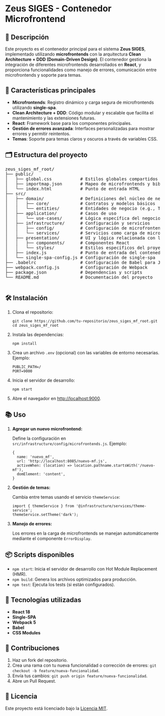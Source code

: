 <!DOCTYPE html>
<html lang="en">
<head>
  <meta charset="UTF-8">
  <meta name="viewport" content="width=device-width, initial-scale=1.0">
  <title>Zeus SIGES - Contenedor Microfrontend</title>
</head>
<body>
  <h1>Zeus SIGES - Contenedor Microfrontend</h1>

  <h2>📖 Descripción</h2>
  <p>
    Este proyecto es el contenedor principal para el sistema <strong>Zeus SIGES</strong>, implementado utilizando
    <strong>microfrontends</strong> con la arquitectura <strong>Clean Architecture + DDD (Domain-Driven Design)</strong>.
    El contenedor gestiona la integración de diferentes microfrontends desarrollados en <strong>React</strong>, y proporciona funcionalidades como manejo de errores, comunicación entre microfrontends y soporte para temas.
  </p>

  <h2>🚀 Características principales</h2>
  <ul>
    <li><strong>Microfrontends</strong>: Registro dinámico y carga segura de microfrontends utilizando <strong>single-spa</strong>.</li>
    <li><strong>Clean Architecture + DDD</strong>: Código modular y escalable que facilita el mantenimiento y las extensiones futuras.</li>
    <li><strong>React</strong>: Framework base para los componentes principales.</li>
    <li><strong>Gestión de errores avanzada</strong>: Interfaces personalizadas para mostrar errores y permitir reintentos.</li>
    <li><strong>Temas</strong>: Soporte para temas claros y oscuros a través de variables CSS.</li>
  </ul>

  <h2>🗂️ Estructura del proyecto</h2>
  <pre>
zeus_siges_mf_root/
├── public/
│   ├── global.css           # Estilos globales compartidos
│   ├── importmap.json       # Mapeo de microfrontends y bibliotecas compartidas
│   └── index.html           # Punto de entrada HTML
├── src/
│   ├── domain/              # Definiciones del núcleo de negocio
│   │   ├── core/            # Contratos y modelos básicos
│   │   └── entities/        # Entidades de negocio (e.g., Theme)
│   ├── application/         # Casos de uso
│   │   └── use-cases/       # Lógica específica del negocio
│   ├── infrastructure/      # Configuración y servicios
│   │   ├── config/          # Configuración de microfrontends
│   │   └── services/        # Servicios como carga de microfrontends y manejo de errores
│   ├── presentation/        # UI y lógica relacionada con la presentación
│   │   ├── components/      # Componentes React
│   │   └── styles/          # Estilos específicos del proyecto
│   ├── index.js             # Punto de entrada del contenedor
│   └── single-spa-config.js # Configuración de single-spa
├── .babelrc                 # Configuración de Babel para JSX y ESNext
├── webpack.config.js        # Configuración de Webpack
├── package.json             # Dependencias y scripts
└── README.md                # Documentación del proyecto
  </pre>

  <h2>🛠️ Instalación</h2>
  <ol>
    <li>
      Clona el repositorio:
      <pre><code>git clone https://github.com/tu-repositorio/zeus_siges_mf_root.git
cd zeus_siges_mf_root</code></pre>
    </li>
    <li>
      Instala las dependencias:
      <pre><code>npm install</code></pre>
    </li>
    <li>
      Crea un archivo <code>.env</code> (opcional) con las variables de entorno necesarias. Ejemplo:
      <pre><code>PUBLIC_PATH=/
PORT=9000</code></pre>
    </li>
    <li>
      Inicia el servidor de desarrollo:
      <pre><code>npm start</code></pre>
    </li>
    <li>
      Abre el navegador en <a href="http://localhost:9000" target="_blank">http://localhost:9000</a>.
    </li>
  </ol>

  <h2>📚 Uso</h2>
  <ol>
    <li><strong>Agregar un nuevo microfrontend:</strong>
      <p>Define la configuración en <code>src/infrastructure/config/microfrontends.js</code>. Ejemplo:</p>
      <pre><code>{
  name: 'nuevo_mf',
  url: 'http://localhost:8085/nuevo-mf.js',
  activeWhen: (location) => location.pathname.startsWith('/nuevo-mf'),
  domElement: 'content',
}</code></pre>
    </li>
    <li><strong>Gestión de temas:</strong>
      <p>Cambia entre temas usando el servicio <code>themeService</code>:</p>
      <pre><code>import { themeService } from '@infrastructure/services/theme-service';
themeService.setTheme('dark');</code></pre>
    </li>
    <li><strong>Manejo de errores:</strong>
      <p>Los errores en la carga de microfrontends se manejan automáticamente mediante el componente <code>ErrorDisplay</code>.</p>
    </li>
  </ol>

  <h2>📦 Scripts disponibles</h2>
  <ul>
    <li><code>npm start</code>: Inicia el servidor de desarrollo con Hot Module Replacement (HMR).</li>
    <li><code>npm build</code>: Genera los archivos optimizados para producción.</li>
    <li><code>npm test</code>: Ejecuta los tests (si están configurados).</li>
  </ul>

  <h2>🔧 Tecnologías utilizadas</h2>
  <ul>
    <li><strong>React 18</strong></li>
    <li><strong>Single-SPA</strong></li>
    <li><strong>Webpack 5</strong></li>
    <li><strong>Babel</strong></li>
    <li><strong>CSS Modules</strong></li>
  </ul>

  <h2>🤝 Contribuciones</h2>
  <ol>
    <li>Haz un fork del repositorio.</li>
    <li>Crea una rama con tu nueva funcionalidad o corrección de errores: <code>git checkout -b feature/nueva-funcionalidad</code>.</li>
    <li>Envía tus cambios: <code>git push origin feature/nueva-funcionalidad</code>.</li>
    <li>Abre un Pull Request.</li>
  </ol>

  <h2>📝 Licencia</h2>
  <p>Este proyecto está licenciado bajo la <a href="LICENSE">Licencia MIT</a>.</p>
</body>
</html>
